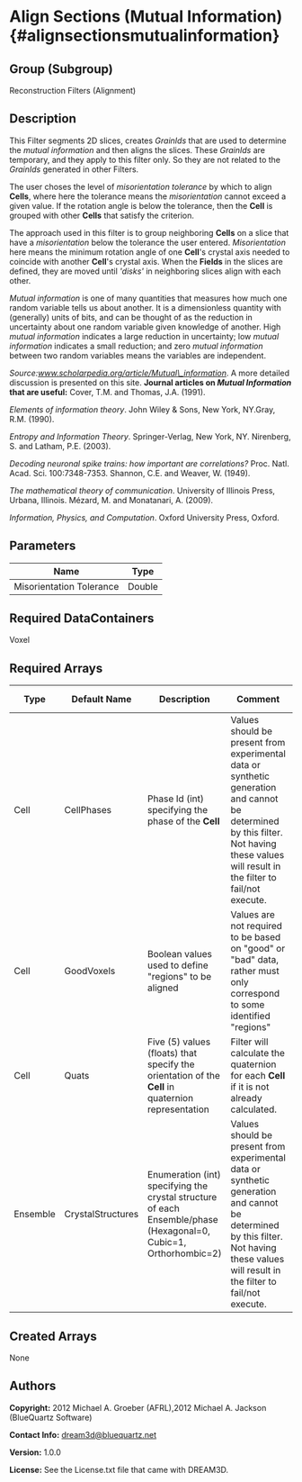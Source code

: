 Align Sections (Mutual Information) {#alignsectionsmutualinformation}
======

## Group (Subgroup) ##
Reconstruction Filters (Alignment)

## Description ##
This Filter segments 2D slices, creates *GrainIds* that are used to determine the _mutual information_ and then aligns the slices. These *GrainIds* are temporary, and they apply to this filter only. So they are not related to the *GrainIds* generated in other Filters.

The user choses the level of _misorientation tolerance_ by which to align **Cells**, where here the tolerance means the _misorientation_ cannot exceed a given value. If the rotation angle is below the tolerance, then the **Cell** is grouped with other **Cells** that satisfy the criterion.

The approach used in this filter is to group neighboring **Cells** on a slice that have a _misorientation_ below the tolerance the user entered. _Misorientation_ here means the minimum rotation angle of one **Cell**'s crystal axis needed to coincide with another **Cell**'s crystal axis. When the **Fields** in the slices are defined, they are moved until _'disks'_ in neighboring slices align with each other.

_Mutual information_ is one of many quantities that measures how much one random variable
tells us about another. It is a dimensionless quantity with (generally) units of bits, and can be
thought of as the reduction in uncertainty about one random variable given knowledge of another.
High _mutual information_ indicates a large reduction in uncertainty; low _mutual information_
indicates a small reduction; and zero _mutual information_ between two random variables
means the variables are independent.

_Source:www.scholarpedia.org/article/Mutual\_information_. A more detailed discussion is presented on this site. 
__Journal articles on _Mutual Information_ that are useful:__ Cover, T.M. and Thomas, J.A. (1991). 

_Elements of information theory_. John Wiley & Sons, New York, NY.Gray, R.M. (1990). 

_Entropy and Information Theory_. Springer-Verlag, New York, NY. Nirenberg, S. and Latham, P.E. (2003). 

_Decoding neuronal spike trains: how important are correlations?_ Proc. Natl. Acad. Sci. 100:7348-7353. Shannon, C.E. and Weaver, W. (1949). 

_The mathematical theory of communication_. University of Illinois Press, Urbana, Illinois. Mézard, M. and Monatanari, A. (2009). 

_Information, Physics, and Computation_. Oxford University Press, Oxford.

## Parameters ##

| Name | Type |
|------|------|
| Misorientation Tolerance | Double |

## Required DataContainers ##
Voxel

## Required Arrays ##

| Type | Default Name | Description | Comment | Filters Known to Create Data |
|------|--------------|-------------|---------|-----|
| Cell | CellPhases | Phase Id (int) specifying the phase of the **Cell** | Values should be present from experimental data or synthetic generation and cannot be determined by this filter. Not having these values will result in the filter to fail/not execute. | Read H5Ebsd File (IO), Pack Primary Phases (SyntheticBuilding), Insert Precipitate Phases (SyntheticBuilding), Establish Matrix Phase (SyntheticBuilding) |
| Cell | GoodVoxels | Boolean values used to define "regions" to be aligned | Values are not required to be based on "good" or "bad" data, rather must only correspond to some identified "regions"  | Single Threshold (Cell Data) (Processing), Multi Threshold (Cell Data) (Processing) |
| Cell | Quats | Five (5) values (floats) that specify the orientation of the **Cell** in quaternion representation | Filter will calculate the quaternion for each **Cell** if it is not already calculated. | Find Cell Quaternions (Generic) |
| Ensemble | CrystalStructures | Enumeration (int) specifying the crystal structure of each Ensemble/phase (Hexagonal=0, Cubic=1, Orthorhombic=2) | Values should be present from experimental data or synthetic generation and cannot be determined by this filter. Not having these values will result in the filter to fail/not execute. | Read H5Ebsd File (IO), Read Ensemble Info File (IO), Initialize Synthetic Volume (SyntheticBuilding) |

## Created Arrays ##
None

## Authors ##

**Copyright:** 2012 Michael A. Groeber (AFRL),2012 Michael A. Jackson (BlueQuartz Software)

**Contact Info:** dream3d@bluequartz.net

**Version:** 1.0.0

**License:**  See the License.txt file that came with DREAM3D.




